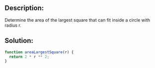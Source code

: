 ## Description:

Determine the area of the largest square that can fit inside a circle with radius r.

 ## Solution:
 
```javascript
function areaLargestSquare(r) {
  return 2 * r ** 2;
}
```